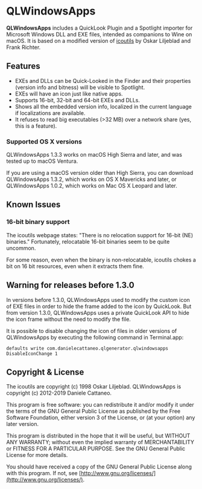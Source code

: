 QLWindowsApps
=============

**QLWindowsApps** includes a QuickLook Plugin and a Spotlight importer
for Microsoft Windows DLL and EXE files, intended as companions to Wine on
macOS. It is based on a modified version of
[icoutils](http://www.nongnu.org/icoutils/) by Oskar Liljeblad and Frank Richter.


Features
--------

- EXEs and DLLs can be Quick-Looked in the Finder and their properties
  (version info and bitness)  will be visible to Spotlight.
- EXEs will have an icon just like native apps.
- Supports 16-bit, 32-bit and 64-bit EXEs and DLLs.
- Shows all the embedded version info, localized in the current language if
  localizations are available.
- It refuses to read big executables (>32 MB) over a network share (yes, this
  is a feature).

### Supported OS X versions

QLWindowsApps 1.3.3 works on macOS High Sierra and later,
and was tested up to macOS Ventura.

If you are using a macOS version older than High Sierra, you can download
QLWindowsApps 1.3.2, which works on OS X Mavericks and later, or
QLWindowsApps 1.0.2, which works on Mac OS X Leopard and later.
  

Known Issues
------------

### 16-bit binary support

The icoutils webpage states: "There is no relocation support for
16-bit (NE) binaries." Fortunately, relocatable 16-bit binaries seem to be
quite uncommon.

For some reason, even when the binary is non-relocatable, icoutils chokes a bit
on 16 bit resources, even when it extracts them fine.


Warning for releases before 1.3.0
---------------------------------

In versions before 1.3.0, QLWindowsApps used to modify the custom icon of EXE
files in order to hide the frame added to the icon by QuickLook. But from
version 1.3.0, QLWindowsApps uses a private QuickLook API to hide the icon frame
without the need to modify the file.

It is possible to disable changing the icon of files in older versions of
QLWindowsApps by executing the following command in Terminal.app:

```Shell
defaults write com.danielecattaneo.qlgenerator.qlwindowsapps DisableIconChange 1
```


Copyright & License
-------------------

The icoutils are copyright (c) 1998 Oskar Liljeblad.
QLWindowsApps is copyright (c) 2012-2019 Daniele Cattaneo.

This program is free software: you can redistribute it and/or modify it under
the terms of the GNU General Public License as published by the Free Software
Foundation, either version 3 of the License, or (at your option) any later
version.

This program is distributed in the hope that it will be useful, but WITHOUT ANY
WARRANTY; without even the implied warranty of MERCHANTABILITY or FITNESS FOR A
PARTICULAR PURPOSE.  See the GNU General Public License for more details.

You should have received a copy of the GNU General Public License along with
this program.  If not, see [http://www.gnu.org/licenses/](http://www.gnu.org/licenses/).



